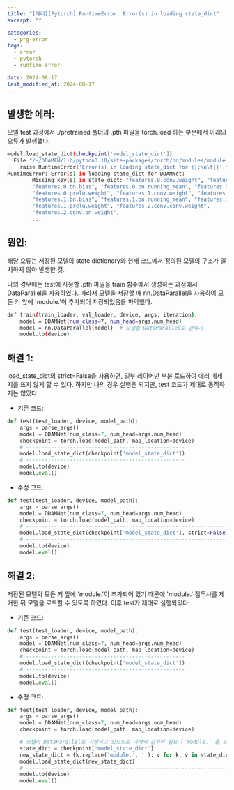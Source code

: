 ```yaml
---
title: "[에러][Pytorch] RuntimeError: Error(s) in loading state_dict"
excerpt: ""

categories:
  - prg-error
tags:
  - error
  - pytorch
  - runtime error

date: 2024-08-17
last_modified_at: 2024-08-17
---
```


## 발생한 에러:
모델 test 과정에서 ./pretrained 폴더의 .pth 파일을 torch.load 하는 부분에서 아래의 오류가 발생했다.

```bash
model.load_state_dict(checkpoint['model_state_dict'])
  File "/~/DDAMFN/lib/python3.10/site-packages/torch/nn/modules/module.py", line 1671, in load_state_dict
    raise RuntimeError('Error(s) in loading state_dict for {}:\n\t{}'.format(
RuntimeError: Error(s) in loading state_dict for DDAMNet:
        Missing key(s) in state_dict: "features.0.conv.weight", "features.0.bn.weight", 
        "features.0.bn.bias", "features.0.bn.running_mean", "features.0.bn.running_var", 
        "features.0.prelu.weight", "features.1.conv.weight", "features.1.bn.weight", 
        "features.1.bn.bias", "features.1.bn.running_mean", "features.1.bn.running_var", 
        "features.1.prelu.weight", "features.2.conv.conv.weight", 
        "features.2.conv.bn.weight", 
        ...
```

## 원인:
해당 오류는 저장된 모델의 state dictionary와 현재 코드에서 정의된 모델의 구조가 일치하지 않아 발생한 것.

나의 경우에는 test에 사용할 .pth 파일을 train 함수에서 생성하는 과정에서 DataParallel을 사용하였다. 따라서 모델을 저장할 때 nn.DataParallel을 사용하여 모든 키 앞에 'module.'이 추가되어 저장되었음을 파악했다. 

```bash
def train(train_loader, val_loader, device, args, iteration):
    model = DDAMNet(num_class=7, num_head=args.num_head)
    model = nn.DataParallel(model)  # 모델을 DataParallel로 감싸기
    model.to(device)
```

## 해결 1:
load_state_dict의 strict=False을 사용하면, 일부 레이어만 부분 로드하여 에러 메세지를 뜨지 않게 할 수 있다. 하지만 나의 경우 실행은 되지만, test 코드가 제대로 동작하지는 않았다.

- 기존 코드:
```python
def test(test_loader, device, model_path):
    args = parse_args()
    model = DDAMNet(num_class=7, num_head=args.num_head)
    checkpoint = torch.load(model_path, map_location=device)
    # ---------------------------------------------------
    model.load_state_dict(checkpoint['model_state_dict'])
    # ---------------------------------------------------
    model.to(device)
    model.eval()
```

- 수정 코드:
```python
def test(test_loader, device, model_path):
    args = parse_args()
    model = DDAMNet(num_class=7, num_head=args.num_head)
    checkpoint = torch.load(model_path, map_location=device)
    # -----------------------------------------------------------------
    model.load_state_dict(checkpoint['model_state_dict'], strict=False)
    # -----------------------------------------------------------------
    model.to(device)
    model.eval()
```

## 해결 2:
저장된 모델의 모든 키 앞에 'module.'이 추가되어 있기 때문에  'module.' 접두사를 제거한 뒤 모델을 로드할 수 있도록 하였다. 이후 test가 제대로 실행되었다.

- 기존 코드:
```python
def test(test_loader, device, model_path):
    args = parse_args()
    model = DDAMNet(num_class=7, num_head=args.num_head)
    checkpoint = torch.load(model_path, map_location=device)
    # ---------------------------------------------------
    model.load_state_dict(checkpoint['model_state_dict'])
    # ---------------------------------------------------    
    model.to(device)
    model.eval()
```

- 수정 코드:
```python
def test(test_loader, device, model_path):
    args = parse_args()
    model = DDAMNet(num_class=7, num_head=args.num_head)
    checkpoint = torch.load(model_path, map_location=device)

    # 모델이 DataParallel로 저장되고 있으므로 아래의 전처리 필요 ('module.' 을 모두 제거) -----
    state_dict = checkpoint['model_state_dict']
    new_state_dict = {k.replace('module.', ''): v for k, v in state_dict.items()}
    model.load_state_dict(new_state_dict)
    # ---------------------------------------------------------------------------
    model.to(device)
    model.eval()
```